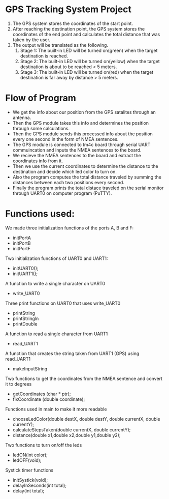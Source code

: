 # GPS Tracking System Project

1. The GPS system stores the coordinates of the start point.
2. After reaching the destination point, the GPS system stores the coordinates
   of the end point and calculates the total distance that was taken by the user.
3. The output will be translated as the following.
   1. Stage 1: The built-in LED will be turned on(green) when the target
      destination is reached.
   2. Stage 2: The built-in LED will be turned on(yellow) when the target
      destination is about to be reached < 5 meters.
   3. Stage 3: The built-in LED will be turned on(red) when the target
      destination is far away by distance > 5 meters.

# Flow of Program

* We get the info about our position from the GPS satalites through an antenna.
* Then the GPS module takes this info and determines the position through some calculations.
* Then the GPS module sends this processed info about the position every one second in the form of NMEA sentences.
* The GPS module is connected to tm4c board through serial UART commuincation and inputs the NMEA sentences to the board.
* We recieve the NMEA sentences to the board and extract the coordinates info from it.
* Then we  use the current coordinates to determine the distance to the destination and decide which led color to turn on.
* Also the program computes the total distance traveled by summing the distances between each two positions every second.
* Finally the program prints the total distace traveled on the serial monitor through UART0 on computer program (PuTTY).

# Functions used:

We made three initialization functions of the ports A, B and F:

* initPortA
* initPortB
* initPortF

Two initialization functions of UART0 and UART1: 

* initUART0();
* initUART1();

A function to write a single character on UART0

* write_UART0

Three print functions on UART0 that uses write_UART0

* printString
* printStringln
* printDouble

A function to read a single character from UART1

* read_UART1

A function that creates the string taken from UART1 (GPS) using read_UART1

* makeInputString

Two functions to get the coordinates from the NMEA sentence and convert it to degrees

* getCoordinates (char * ptr);
* fixCoordinate (double coordinate);

Functions used in main to make it more readable

* chooseLedColor(double destX, double destY, double currentX, double currentY);
* calculateStepsTaken(double currentX, double currentY);
* distance(double x1,double x2,double y1,double y2);

Two functions to turn on/off the leds

* ledON(int color);
* ledOFF(void);

Systick timer functions

* initSystick(void);
* delayInSeconds(int total);
* delay(int total);
